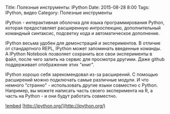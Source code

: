 Title: Полезные инструменты: IPython
Date: 2015-08-28 8:00
Tags: IPython, видео
Category: Полезные инструменты

IPython - интерактивная оболочка для языка программирования Python, которая предоставляет расширенную интроспекцию, дополнительный командный синтаксис, подсветку кода и автоматическое дополнение.

IPython весьма удобен для демонстраций и экспериментов. В отличие от стандартного REPL, IPython может запоминать введенные команды. А IPython Notebook позволяет сохранить все свои эксперименты в файл, после чего залить на сервис для просмотра другими. Даже github поддерживает отображение этих "книг".

IPython хорошо себя зарекомендовал из-за расширений. С помощью расширений можно подключать самые различные модули. И что немного "странно" - использовать другие языки совместно с Python. Например, вы можете написать часть своего эксперимента на R, а часть на Python - и они будут работать совместно.

[!embed](http://www.youtube.com/watch?v=9iwfJvSh004)
[http://ipython.org/](http://ipython.org/)